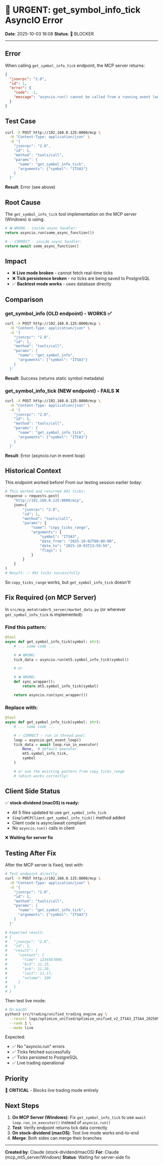 # 🚨 URGENT: get_symbol_info_tick AsyncIO Error

**Date**: 2025-10-03 16:08
**Status**: 🔴 BLOCKER

---

## Error

When calling `get_symbol_info_tick` endpoint, the MCP server returns:

```json
{
  "jsonrpc": "2.0",
  "id": 1,
  "error": {
    "code": -1,
    "message": "asyncio.run() cannot be called from a running event loop"
  }
}
```

## Test Case

```bash
curl -X POST http://192.168.0.125:8000/mcp \
  -H "Content-Type: application/json" \
  -d '{
    "jsonrpc": "2.0",
    "id": 1,
    "method": "tools/call",
    "params": {
      "name": "get_symbol_info_tick",
      "arguments": {"symbol": "ITSA3"}
    }
  }'
```

**Result**: Error (see above)

## Root Cause

The `get_symbol_info_tick` tool implementation on the MCP server (Windows) is using:

```python
# ❌ WRONG - inside async handler:
return asyncio.run(some_async_function())

# ✅ CORRECT - inside async handler:
return await some_async_function()
```

## Impact

- ❌ **Live mode broken** - cannot fetch real-time ticks
- ❌ **Tick persistence broken** - no ticks are being saved to PostgreSQL
- ✅ **Backtest mode works** - uses database directly

## Comparison

### get_symbol_info (OLD endpoint) - WORKS ✅
```bash
curl -X POST http://192.168.0.125:8000/mcp \
  -H "Content-Type: application/json" \
  -d '{
    "jsonrpc": "2.0",
    "id": 1,
    "method": "tools/call",
    "params": {
      "name": "get_symbol_info",
      "arguments": {"symbol": "ITSA3"}
    }
  }'
```

**Result**: Success (returns static symbol metadata)

### get_symbol_info_tick (NEW endpoint) - FAILS ❌
```bash
curl -X POST http://192.168.0.125:8000/mcp \
  -H "Content-Type: application/json" \
  -d '{
    "jsonrpc": "2.0",
    "id": 1,
    "method": "tools/call",
    "params": {
      "name": "get_symbol_info_tick",
      "arguments": {"symbol": "ITSA3"}
    }
  }'
```

**Result**: Error (asyncio.run in event loop)

## Historical Context

This endpoint worked before! From our testing session earlier today:

```python
# This worked and returned 491 ticks:
response = requests.post(
    "http://192.168.0.125:8000/mcp",
    json={
        "jsonrpc": "2.0",
        "id": 1,
        "method": "tools/call",
        "params": {
            "name": "copy_ticks_range",
            "arguments": {
                "symbol": "ITSA3",
                "date_from": "2025-10-02T00:00:00",
                "date_to": "2025-10-03T23:59:59",
                "flags": 2
            }
        }
    }
)
# Result: ✅ 491 ticks successfully
```

So `copy_ticks_range` works, but `get_symbol_info_tick` doesn't!

## Fix Required (on MCP Server)

In `src/mcp_metatrader5_server/market_data.py` (or wherever `get_symbol_info_tick` is implemented):

### Find this pattern:
```python
@tool
async def get_symbol_info_tick(symbol: str):
    # ... some code ...

    # ❌ WRONG:
    tick_data = asyncio.run(mt5.symbol_info_tick(symbol))

    # or

    # ❌ WRONG:
    def sync_wrapper():
        return mt5.symbol_info_tick(symbol)

    return asyncio.run(sync_wrapper())
```

### Replace with:
```python
@tool
async def get_symbol_info_tick(symbol: str):
    # ... some code ...

    # ✅ CORRECT - run in thread pool:
    loop = asyncio.get_event_loop()
    tick_data = await loop.run_in_executor(
        None,  # default executor
        mt5.symbol_info_tick,
        symbol
    )

    # or use the existing pattern from copy_ticks_range
    # (which works correctly)
```

## Client Side Status

✅ **stock-dividend (macOS) is ready:**
- All 5 files updated to use `get_symbol_info_tick`
- `SimpleMCPClient.get_symbol_info_tick()` method added
- Client code is async/await compliant
- No `asyncio.run()` calls in client

❌ **Waiting for server fix**

## Testing After Fix

After the MCP server is fixed, test with:

```bash
# Test endpoint directly
curl -X POST http://192.168.0.125:8000/mcp \
  -H "Content-Type: application/json" \
  -d '{
    "jsonrpc": "2.0",
    "id": 1,
    "method": "tools/call",
    "params": {
      "name": "get_symbol_info_tick",
      "arguments": {"symbol": "ITSA3"}
    }
  }'

# Expected result:
# {
#   "jsonrpc": "2.0",
#   "id": 1,
#   "result": {
#     "content": {
#       "time": 1234567890,
#       "bid": 11.15,
#       "ask": 11.20,
#       "last": 11.17,
#       "volume": 100
#     }
#   }
# }
```

Then test live mode:

```bash
# On macOS
python3 src/trading/unified_trading_engine.py \
  --result logs/optimize_unified/optimize_unified_v2_ITSA3_ITSA4_20250923_105845.json \
  --rank 1 \
  --mode live
```

Expected:
- ✅ No "asyncio.run" errors
- ✅ Ticks fetched successfully
- ✅ Ticks persisted to PostgreSQL
- ✅ Live trading operational

## Priority

🔴 **CRITICAL** - Blocks live trading mode entirely

## Next Steps

1. **On MCP Server (Windows)**: Fix `get_symbol_info_tick` to use `await loop.run_in_executor()` instead of `asyncio.run()`
2. **Test**: Verify endpoint returns tick data correctly
3. **On stock-dividend (macOS)**: Test live mode works end-to-end
4. **Merge**: Both sides can merge their branches

---

**Created by**: Claude (stock-dividend/macOS)
**For**: Claude (mcp_mt5_server/Windows)
**Status**: Waiting for server-side fix
